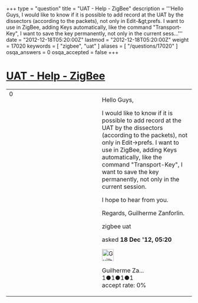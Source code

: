 +++
type = "question"
title = "UAT - Help - ZigBee"
description = '''Hello Guys, I would like to know if it is possible to add record at the UAT by the dissectors (according to the packets), not only in Edit-&amp;gt;prefs. I want to use in ZigBee, adding Keys automatically, like the command &quot;Transport-Key&quot;, I want to save the key permanently, not only in the current sess...'''
date = "2012-12-18T05:20:00Z"
lastmod = "2012-12-18T05:20:00Z"
weight = 17020
keywords = [ "zigbee", "uat" ]
aliases = [ "/questions/17020" ]
osqa_answers = 0
osqa_accepted = false
+++

<div class="headNormal">

# [UAT - Help - ZigBee](/questions/17020/uat-help-zigbee)

</div>

<div id="main-body">

<div id="askform">

<table id="question-table" style="width:100%;"><colgroup><col style="width: 50%" /><col style="width: 50%" /></colgroup><tbody><tr class="odd"><td style="width: 30px; vertical-align: top"><div class="vote-buttons"><span id="post-17020-upvote" class="ajax-command post-vote up" rel="nofollow" title="I like this post (click again to cancel)"> </span><div id="post-17020-score" class="post-score" title="current number of votes">0</div><span id="post-17020-downvote" class="ajax-command post-vote down" rel="nofollow" title="I dont like this post (click again to cancel)"> </span> <span id="favorite-mark" class="ajax-command favorite-mark" rel="nofollow" title="mark/unmark this question as favorite (click again to cancel)"> </span><div id="favorite-count" class="favorite-count"></div></div></td><td><div id="item-right"><div class="question-body"><p>Hello Guys,</p><p>I would like to know if it is possible to add record at the UAT by the dissectors (according to the packets), not only in Edit-&gt;prefs. I want to use in ZigBee, adding Keys automatically, like the command "Transport-Key", I want to save the key permanently, not only in the current session.</p><p>I hope to hear from you.</p><p>Regards, Guilherme Zanforlin.</p></div><div id="question-tags" class="tags-container tags"><span class="post-tag tag-link-zigbee" rel="tag" title="see questions tagged &#39;zigbee&#39;">zigbee</span> <span class="post-tag tag-link-uat" rel="tag" title="see questions tagged &#39;uat&#39;">uat</span></div><div id="question-controls" class="post-controls"></div><div class="post-update-info-container"><div class="post-update-info post-update-info-user"><p>asked <strong>18 Dec '12, 05:20</strong></p><img src="https://secure.gravatar.com/avatar/e79dfa09ddb611b35c50f98bbd119369?s=32&amp;d=identicon&amp;r=g" class="gravatar" width="32" height="32" alt="Guilherme%20Zanforlin&#39;s gravatar image" /><p><span>Guilherme Za...</span><br />
<span class="score" title="1 reputation points">1</span><span title="1 badges"><span class="badge1">●</span><span class="badgecount">1</span></span><span title="1 badges"><span class="silver">●</span><span class="badgecount">1</span></span><span title="1 badges"><span class="bronze">●</span><span class="badgecount">1</span></span><br />
<span class="accept_rate" title="Rate of the user&#39;s accepted answers">accept rate:</span> <span title="Guilherme Zanforlin has no accepted answers">0%</span></p></div></div><div id="comments-container-17020" class="comments-container"></div><div id="comment-tools-17020" class="comment-tools"></div><div class="clear"></div><div id="comment-17020-form-container" class="comment-form-container"></div><div class="clear"></div></div></td></tr></tbody></table>

</div>

</div>

